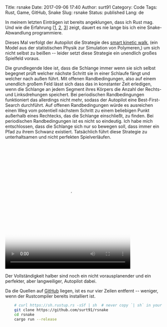 Title: rsnake
Date: 2017-09-06 17:40
Author: surt91
Category: Code
Tags: Rust, Game, GitHub, Snake
Slug: rsnake
Status: published
Lang: de

In meinem letzten Einträgen ist bereits angeklungen, dass ich Rust mag. Und wie
die Erfahrung [[1]({filename}/snake.md), [2]({filename}/pysnake.md), [3]({filename}/msnake.md)]
zeigt, dauert es nie lange bis ich eine Snake-Abwandlung programmiere.

Dieses Mal verfolgt der Autopilot die Strategie des [smart kinetic walk](https://doi.org/10.1103/PhysRevB.31.2993),
(ein Model aus der statistischen Physik zur Simulation von Polymeren,)
um sich nicht selbst zu beißen -- leider setzt diese Strategie ein unendlich
großes Spielfeld voraus.

Die grundlegende Idee ist, dass die Schlange immer wenn sie sich selbst begegnet
prüft welcher nächste Schritt sie in einer Schlaufe fängt und welcher nach außen
führt. Mit offenen Randbedingungen, also auf einem unendlich großem Feld lässt
sich dass das in konstanter Zeit erledigen, wenn die Schlange an jedem Segment
ihres Körpers die Anzahl der Rechts- und Linksdrehungen speichert. Bei
periodischen Randbedingungen funktioniert das allerdings nicht mehr, sodass der
Autopilot eine Best-First-Search durchführt. Auf offenen Randbedingungen würde
es ausreichen einen Weg vom potentiell nächstem Schritt zu einem beliebigen
Punkt außerhalb eines Rechtecks, das die Schlange einschließt, zu finden.
Bei periodischen Randbedingungen ist es nicht so eindeutig. Ich habe mich
entschlossen, dass die Schlange sich nur so bewegen soll, dass immer ein Pfad
zu ihrem Schwanz existiert. Tatsächlich führt diese Strategie zu unterhaltsamen
und nicht perfekten Spielverläufen.

<video controls loop autoplay poster="{filename}/img/rsnake.png" width="400" height="400" class="fixed-size-400">
<source src="{filename}/vid/rsnake.mp4" type="video/mp4">
Your browser does not support the video tag.
</video>

Der Vollständigkeit halber sind noch ein nicht vorausplanender und ein
perfekter, aber langweiliger, Autopilot dabei.

Da die Quellen auf [GitHub](https://github.com/surt91/rsnake) liegen, ist
es nur vier Zeilen entfernt -- weniger, wenn der Rustcompiler bereits installiert
ist.

```bash
    # curl https://sh.rustup.rs -sSf | sh  # never copy `| sh` in your terminal
    git clone https://github.com/surt91/rsnake
    cd rsnake
    cargo run --release
```
